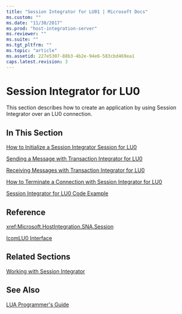 ```yaml
---
title: "Session Integrator for LU01 | Microsoft Docs"
ms.custom: ""
ms.date: "11/30/2017"
ms.prod: "host-integration-server"
ms.reviewer: ""
ms.suite: ""
ms.tgt_pltfrm: ""
ms.topic: "article"
ms.assetid: 227e5307-88b3-4b2e-94e6-583cbd469ea1
caps.latest.revision: 3
---
```

# Session Integrator for LU0
This section describes how to create an application by using Session Integrator over an LU0 connection.  
  
## In This Section  
 [How to Initialize a Session Integrator Session for LU0](../HIS2010/how-to-initialize-a-session-integrator-session-for-lu02.md)  
  
 [Sending a Message with Transaction Integrator for LU0](../HIS2010/sending-a-message-with-transaction-integrator-for-lu02.md)  
  
 [Receiving Messages with Transaction Integrator for LU0](../HIS2010/receiving-messages-with-transaction-integrator-for-lu02.md)  
  
 [How to Terminate a Connection with Session Integrator for LU0](../HIS2010/how-to-terminate-a-connection-with-session-integrator-for-lu01.md)  
  
 [Session Integrator for LU0 Code Example](../HIS2010/session-integrator-for-lu0-code-example1.md)  
  
## Reference  
 <xref:Microsoft.HostIntegration.SNA.Session>  
  
 [IcomLU0 Interface](../HIS2010/icomlu0-interface1.md)  
  
## Related Sections  
 [Working with Session Integrator](../HIS2010/working-with-session-integrator2.md)  
  
## See Also  
 [LUA Programmer's Guide](../HIS2010/lua-programmer-s-guide2.md)